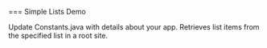 === Simple Lists Demo

Update Constants.java with details about your app.
Retrieves list items from the specified list in a root site.